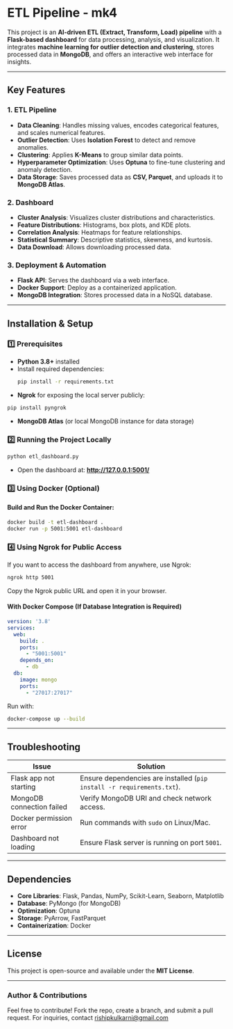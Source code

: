# ETL Pipeline - mk4

This project is an **AI-driven ETL (Extract, Transform, Load) pipeline** with a **Flask-based dashboard** for data processing, analysis, and visualization. It integrates **machine learning for outlier detection and clustering**, stores processed data in **MongoDB**, and offers an interactive web interface for insights.

---

## **Key Features**  

### **1. ETL Pipeline**  
- **Data Cleaning**: Handles missing values, encodes categorical features, and scales numerical features.
- **Outlier Detection**: Uses **Isolation Forest** to detect and remove anomalies.
- **Clustering**: Applies **K-Means** to group similar data points.
- **Hyperparameter Optimization**: Uses **Optuna** to fine-tune clustering and anomaly detection.
- **Data Storage**: Saves processed data as **CSV, Parquet**, and uploads it to **MongoDB Atlas**.

### **2. Dashboard**  
- **Cluster Analysis**: Visualizes cluster distributions and characteristics.
- **Feature Distributions**: Histograms, box plots, and KDE plots.
- **Correlation Analysis**: Heatmaps for feature relationships.
- **Statistical Summary**: Descriptive statistics, skewness, and kurtosis.
- **Data Download**: Allows downloading processed data.

### **3. Deployment & Automation**  
- **Flask API**: Serves the dashboard via a web interface.
- **Docker Support**: Deploy as a containerized application.
- **MongoDB Integration**: Stores processed data in a NoSQL database.

---

## **Installation & Setup**  

### **1️⃣ Prerequisites**  
- **Python 3.8+** installed
- Install required dependencies:
  ```bash
  pip install -r requirements.txt
  ```
- **Ngrok** for exposing the local server publicly:
```bash
pip install pyngrok
```
- **MongoDB Atlas** (or local MongoDB instance for data storage)

### **2️⃣ Running the Project Locally**  
```bash
python etl_dashboard.py
```
- Open the dashboard at: **http://127.0.0.1:5001/**  

### **3️⃣ Using Docker (Optional)**  
#### **Build and Run the Docker Container:**  
```bash
docker build -t etl-dashboard .
docker run -p 5001:5001 etl-dashboard
```
### **4️⃣ Using Ngrok for Public Access**

If you want to access the dashboard from anywhere, use Ngrok:
```bash
ngrok http 5001
```
Copy the Ngrok public URL and open it in your browser.

#### **With Docker Compose (If Database Integration is Required)**  
```yaml
version: '3.8'
services:
  web:
    build: .
    ports:
      - "5001:5001"
    depends_on:
      - db
  db:
    image: mongo
    ports:
      - "27017:27017"
```
Run with:
```bash
docker-compose up --build
```


---

## **Troubleshooting**  

| Issue | Solution |
|--------|---------|
| Flask app not starting | Ensure dependencies are installed (`pip install -r requirements.txt`). |
| MongoDB connection failed | Verify MongoDB URI and check network access. |
| Docker permission error | Run commands with `sudo` on Linux/Mac. |
| Dashboard not loading | Ensure Flask server is running on port `5001`. |

---

## **Dependencies**  

- **Core Libraries**: Flask, Pandas, NumPy, Scikit-Learn, Seaborn, Matplotlib
- **Database**: PyMongo (for MongoDB)
- **Optimization**: Optuna
- **Storage**: PyArrow, FastParquet
- **Containerization**: Docker

---

## **License**  
This project is open-source and available under the **MIT License**.

---

### **Author & Contributions**  
Feel free to contribute! Fork the repo, create a branch, and submit a pull request. For inquiries, contact rishipkulkarni@gmail.com
